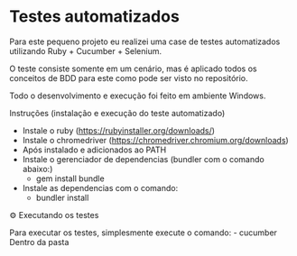 # Testes automatizados
Para este pequeno projeto eu realizei uma case de testes automatizados utilizando Ruby + Cucumber + Selenium.

O teste consiste somente em um cenário, mas é aplicado todos os conceitos de BDD para este como pode ser visto no repositório.

Todo o desenvolvimento e execução foi feito em ambiente Windows.

Instruções (instalação e execução do teste automatizado)

- Instale o ruby (https://rubyinstaller.org/downloads/)
- Instale o chromedriver (https://chromedriver.chromium.org/downloads)
- Após instalado e adicionados ao PATH
- Instale o gerenciador de dependencias (bundler com o comando abaixo:)
    - gem install bundle
- Instale as dependencias com o comando:
    - bundler install


⚙️ Executando os testes

Para executar os testes, simplesmente execute o comando:
    - cucumber
Dentro da pasta

